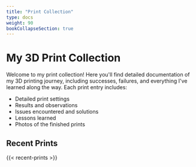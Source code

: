 ```yaml
---
title: "Print Collection"
type: docs
weight: 90
bookCollapseSection: true
---
```


# My 3D Print Collection

Welcome to my print collection! Here you'll find detailed documentation of my 3D printing journey, including successes, failures, and everything I've learned along the way. Each print entry includes:

- Detailed print settings
- Results and observations
- Issues encountered and solutions
- Lessons learned
- Photos of the finished prints

## Recent Prints

{{< recent-prints >}}

